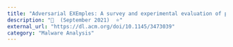 ```yaml
---
title: "Adversarial EXEmples: A survey and experimental evaluation of practical attacks on machine learning for windows malware detection"
description: "📰  (September 2021)  ⭐"
external_url: "https://dl.acm.org/doi/10.1145/3473039"
category: "Malware Analysis"
---
```

